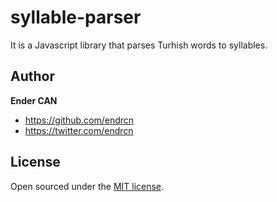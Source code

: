 # syllable-parser

It is a Javascript library that parses Turhish words to syllables.

## Author

**Ender CAN**

- <https://github.com/endrcn>
- <https://twitter.com/endrcn>

## License

Open sourced under the [MIT license](LICENSE).
